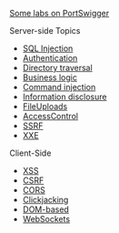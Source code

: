 [Some labs on PortSwigger](https://portswigger.net/web-security/learning-path)

Server-side Topics
- [SQL Injection](Server-side/SQL%20Injection/SQL%20Injection.md) 
- [Authentication](Server-side/Authentication/Authentication.md)
- [Directory traversal](Server-side/Directory%20Traversal/Directory%20traversal.md)
- [Business logic](Server-side/Business%20logic/Business%20logic.md)
- [Command injection](Server-side/Command%20Injection/Command%20Injection.md)
- [Information disclosure](Server-side/Information%20disclosure/Information%20disclosure.md)
- [FileUploads](Server-side/FileUploads/FileUploads.md)
- [AccessControl](Server-side/AccessControl/AccessControl.md)
- [SSRF](Server-side/SSRF/SSRF.md)
- [XXE](Server-side/XXE/XXE.md)

Client-Side
- [XSS](Client-side/XSS/XSS.md)
- [CSRF](Client-side/CSRF/CSRF.md)
- [CORS](Client-side/CORS/CORS.md)
- [Clickjacking](Client-side/Clickjacking/Clickjacking.md)
- [DOM-based](Client-side/DOM-based/DOM-based.md)
- [WebSockets](Client-side/WebSockets/WeSockets.md)

